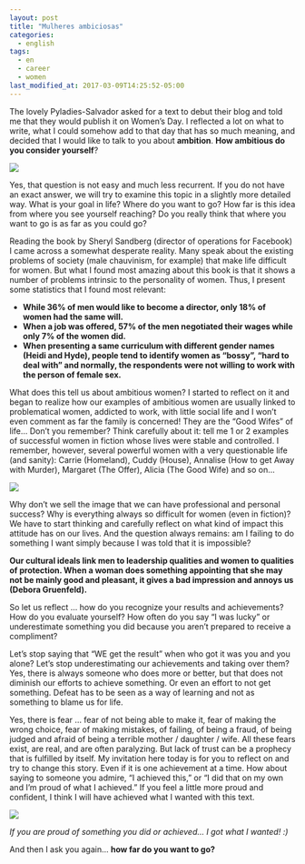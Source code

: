 ```yaml
---
layout: post
title: "Mulheres ambiciosas"
categories:
  - english
tags:
  - en 
  - career 
  - women 
last_modified_at: 2017-03-09T14:25:52-05:00
---
```


The lovely Pyladies-Salvador asked for a text to debut their blog and told me that they would publish it on Women’s Day. I reflected a lot on what to write, what I could somehow add to that day that has so much meaning, and decided that I would like to talk to you about **ambition**. **How ambitious do you consider yourself**?

![](https://cdn-images-1.medium.com/max/600/1*UjX-X_DSnP4ARLbDVqIDyw.gif)

Yes, that question is not easy and much less recurrent. If you do not have an exact answer, we will try to examine this topic in a slightly more detailed way. What is your goal in life? Where do you want to go? How far is this idea from where you see yourself reaching? Do you really think that where you want to go is as far as you could go?

Reading the book by Sheryl Sandberg (director of operations for Facebook) I came across a somewhat desperate reality. Many speak about the existing problems of society (male chauvinism, for example) that make life difficult for women. But what I found most amazing about this book is that it shows a number of problems intrinsic to the personality of women. Thus, I present some statistics that I found most relevant:

* **While 36% of men would like to become a director, only 18% of women had the same will.**
* **When a job was offered, 57% of the men negotiated their wages while only 7% of the women did.**
* **When presenting a same curriculum with different gender names (Heidi and Hyde), people tend to identify women as “bossy”, “hard to deal with” and normally, the respondents were not willing to work with the person of female sex.**


What does this tell us about ambitious women? I started to reflect on it and began to realize how our examples of ambitious women are usually linked to problematical women, 
addicted to work, with little social life and I won’t even comment as far the family is concerned! They are the “Good Wifes” of life... 
Don’t you remember? Think carefully about it: tell me 1 or 2 examples of successful women in fiction whose lives were stable and controlled. 
I remember, however, several powerful women with a very questionable life (and sanity): Carrie (Homeland), Cuddy (House), Annalise (How to get Away with Murder), Margaret (The Offer), Alicia (The Good Wife) and so on...

![](https://cdn-images-1.medium.com/max/600/1*aI50TTvAujo8e9J2UDBEQQ.gif)

Why don’t we sell the image that we can have professional and personal success? Why is everything always so difficult for women (even in fiction)? We have to start thinking and carefully reflect on what kind of impact this attitude has on our lives. And the question always remains: am I failing to do something I want simply because I was told that it is impossible?

**Our cultural ideals link men to leadership qualities and women to qualities of protection. When a woman does something appointing that she may not be mainly good and pleasant, it gives a bad impression and annoys us (Debora Gruenfeld).**

So let us reflect … how do you recognize your results and achievements? How do you evaluate yourself? How often do you say “I was lucky” or underestimate something you did because you aren’t prepared to receive a compliment?

Let’s stop saying that “WE get the result” when who got it was you and you alone? Let’s stop underestimating our achievements and taking over them? Yes, there is always someone who does more or better, but that does not diminish our efforts to achieve something. Or even an effort to not get something. Defeat has to be seen as a way of learning and not as something to blame us for life.

Yes, there is fear … fear of not being able to make it, fear of making the wrong choice, fear of making mistakes, of failing, of being a fraud, of being judged and afraid of being a terrible mother / daughter / wife. All these fears exist, are real, and are often paralyzing. But lack of trust can be a prophecy that is fulfilled by itself. My invitation here today is for you to reflect on and try to change this story. Even if it is one achievement at a time. How about saying to someone you admire, “I achieved this,” or “I did that on my own and I’m proud of what I achieved.” If you feel a little more proud and confident, I think I will have achieved what I wanted with this text.

![](https://cdn-images-1.medium.com/max/800/1*UHIOet8XtvG-GZuPMdjpAw.gif)

*If you are proud of something you did or achieved… I got what I wanted! :)*

And then I ask you again... **how far do you want to go?**
